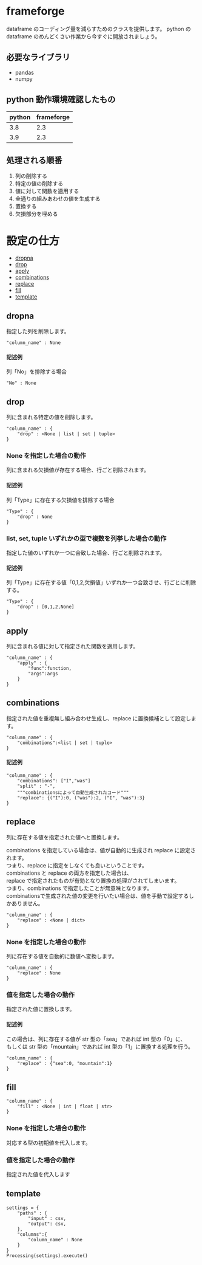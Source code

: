 # frameforge

dataframe のコーディング量を減らすためのクラスを提供します。
python の dataframe のめんどくさい作業から今すぐに開放されましょう。

## 必要なライブラリ

- pandas
- numpy

## python 動作環境確認したもの

| python | frameforge |
| ------ | ---------- |
| 3.8    | 2.3        |
| 3.9    | 2.3        |

## 処理される順番

1. 列の削除する
2. 特定の値の削除する
3. 値に対して関数を適用する
4. 全通りの組みあわせの値を生成する
5. 置換する
6. 欠損部分を埋める

# 設定の仕方

- [dropna](#dropna)
- [drop](#drop)
- [apply](#apply)
- [combinations](#combinations)
- [replace](#replace)
- [fill](#fill)
- [template](#template)

## dropna

指定した列を削除します。

```
"column_name" : None
```

#### 記述例

列「No」を排除する場合

```
"No" : None
```

## drop

列に含まれる特定の値を削除します。

```
"column_name" : {
    "drop" : <None | list | set | tuple>
}
```

### None を指定した場合の動作

列に含まれる欠損値が存在する場合、行ごと削除されます。

#### 記述例

列「Type」に存在する欠損値を排除する場合

```
"Type" : {
    "drop" : None
}
```

### list, set, tuple いずれかの型で複数を列挙した場合の動作

指定した値のいずれか一つに合致した場合、行ごと削除されます。

#### 記述例

列「Type」に存在する値「0,1,2,欠損値」いずれか一つ合致させ、行ごとに削除する。

```
"Type" : {
    "drop" : [0,1,2,None]
}
```

## apply

列に含まれる値に対して指定された関数を適用します。

```
"column_name" : {
    "apply" : {
        "func":function,
        "args":args
    }
}
```

## combinations

指定された値を重複無し組み合わせ生成し、replace に置換候補として設定します。

```
"column_name" : {
    "combinations":<list | set | tuple>
}
```

#### 記述例

```
"column_name" : {
    "combinations": ["I","was"]
    "split" : "-",
    """combinationsによって自動生成されたコード"""
    "replace": {("I"):0, ("was"):2, ("I", "was"):3}
}
```

## replace

列に存在する値を指定された値へと置換します。

combinations を指定している場合は、値が自動的に生成され replace に設定されます。<br>
つまり、replace に指定をしなくても良いということです。<br>
combinations と replace の両方を指定した場合は、<br>
replace で指定されたものが有効となり置換の処理がされてしまいます。<br>
つまり、combinations で指定したことが無意味となります。<br>
combinationsで生成された値の変更を行いたい場合は、値を手動で設定するしかありません。<br>

```
"column_name" : {
    "replace" : <None | dict>
}
```

### None を指定した場合の動作

列に存在する値を自動的に数値へ変換します。

```
"column_name" : {
    "replace" : None
}
```

### 値を指定した場合の動作

指定された値に置換します。

#### 記述例

この場合は、列に存在する値が str 型の「sea」であれば int 型の「0」に、<br>
もしくは str 型の「mountain」であれば int 型の「1」に置換する処理を行う。

```
"column_name" : {
    "replace" : {"sea":0, "mountain":1}
}
```

## fill

```
"column_name" : {
    "fill" : <None | int | float | str>
}
```

### None を指定した場合の動作

対応する型の初期値を代入します。

### 値を指定した場合の動作

指定された値を代入します

## template

```
settings = {
    "paths" : {
        "input" : csv,
        "output": csv,
    },
    "columns":{
        "column_name" : None
    }
}
Processing(settings).execute()
```
